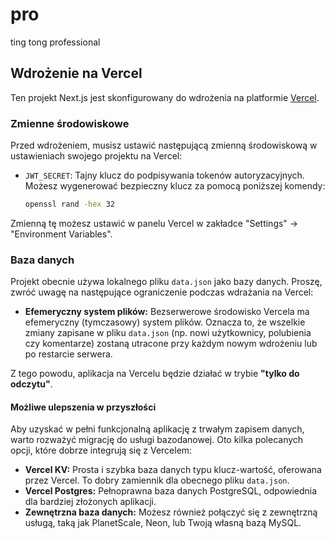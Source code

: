 # pro
ting tong professional

## Wdrożenie na Vercel

Ten projekt Next.js jest skonfigurowany do wdrożenia na platformie [Vercel](https://vercel.com/).

### Zmienne środowiskowe

Przed wdrożeniem, musisz ustawić następującą zmienną środowiskową w ustawieniach swojego projektu na Vercel:

-   `JWT_SECRET`: Tajny klucz do podpisywania tokenów autoryzacyjnych. Możesz wygenerować bezpieczny klucz za pomocą poniższej komendy:
    ```bash
    openssl rand -hex 32
    ```

Zmienną tę możesz ustawić w panelu Vercel w zakładce "Settings" -> "Environment Variables".

### Baza danych

Projekt obecnie używa lokalnego pliku `data.json` jako bazy danych. Proszę, zwróć uwagę na następujące ograniczenie podczas wdrażania na Vercel:

-   **Efemeryczny system plików:** Bezserwerowe środowisko Vercela ma efemeryczny (tymczasowy) system plików. Oznacza to, że wszelkie zmiany zapisane w pliku `data.json` (np. nowi użytkownicy, polubienia czy komentarze) zostaną utracone przy każdym nowym wdrożeniu lub po restarcie serwera.

Z tego powodu, aplikacja na Vercelu będzie działać w trybie **"tylko do odczytu"**.

#### Możliwe ulepszenia w przyszłości

Aby uzyskać w pełni funkcjonalną aplikację z trwałym zapisem danych, warto rozważyć migrację do usługi bazodanowej. Oto kilka polecanych opcji, które dobrze integrują się z Vercelem:

-   **Vercel KV:** Prosta i szybka baza danych typu klucz-wartość, oferowana przez Vercel. To dobry zamiennik dla obecnego pliku `data.json`.
-   **Vercel Postgres:** Pełnoprawna baza danych PostgreSQL, odpowiednia dla bardziej złożonych aplikacji.
-   **Zewnętrzna baza danych:** Możesz również połączyć się z zewnętrzną usługą, taką jak PlanetScale, Neon, lub Twoją własną bazą MySQL.
